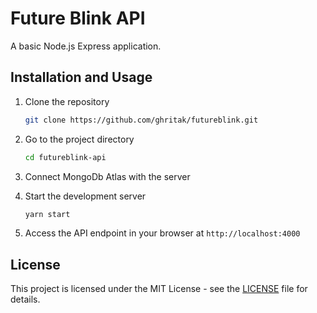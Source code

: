 # Future Blink API

A basic Node.js Express application.

## Installation and Usage

1. Clone the repository

   ```bash
   git clone https://github.com/ghritak/futureblink.git
   ```

2. Go to the project directory

   ```bash
   cd futureblink-api
   ```

3. Connect MongoDb Atlas with the server
4. Start the development server

   ```bash
   yarn start
   ```

5. Access the API endpoint in your browser at `http://localhost:4000`

## License

This project is licensed under the MIT License - see the [LICENSE](LICENSE) file for details.
